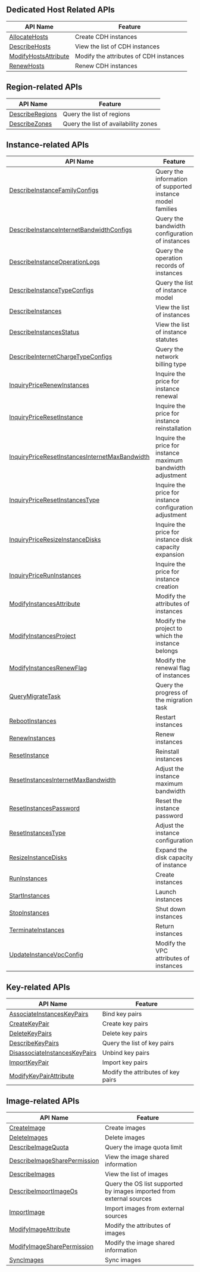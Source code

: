 ## Dedicated Host Related APIs

| API Name | Feature |
| ----------------------------------------------- | ----------------- |
| [AllocateHosts](https://cloud.tencent.com/document/api/213/16473) | Create CDH instances |
| [DescribeHosts](https://cloud.tencent.com/document/api/213/16474) | View the list of CDH instances |
| [ModifyHostsAttribute](https://cloud.tencent.com/document/api/213/16475) | Modify the attributes of CDH instances |
| [RenewHosts](https://cloud.tencent.com/document/api/213/16476) | Renew CDH instances |

## Region-related APIs

| API Name | Feature |
| ------------------------------------------ | -------------- |
| [DescribeRegions](https://cloud.tencent.com/document/api/213/15708) | Query the list of regions |
| [DescribeZones](https://cloud.tencent.com/document/api/213/15707) | Query the list of availability zones |

## Instance-related APIs

| API Name | Feature |
| ------------------------------------------------------------ | -------------------------- |
| [DescribeInstanceFamilyConfigs](https://cloud.tencent.com/document/api/213/15748) | Query the information of supported instance model families |
| [DescribeInstanceInternetBandwidthConfigs](https://cloud.tencent.com/document/api/213/15734) | Query the bandwidth configuration of instances |
| [DescribeInstanceOperationLogs](https://cloud.tencent.com/document/api/213/15737) | Query the operation records of instances |
| [DescribeInstanceTypeConfigs](https://cloud.tencent.com/document/api/213/15749) | Query the list of instance model |
| [DescribeInstances](https://cloud.tencent.com/document/api/213/15728) | View the list of instances |
| [DescribeInstancesStatus](https://cloud.tencent.com/document/api/213/15738) | View the list of instance statutes |
| [DescribeInternetChargeTypeConfigs](https://cloud.tencent.com/document/api/213/15729) | Query the network billing type |
| [InquiryPriceRenewInstances](https://cloud.tencent.com/document/api/213/15725) | Inquire the price for instance renewal |
| [InquiryPriceResetInstance](https://cloud.tencent.com/document/api/213/15747) | Inquire the price for instance reinstallation |
| [InquiryPriceResetInstancesInternetMaxBandwidth](https://cloud.tencent.com/document/api/213/15732) | Inquire the price for instance maximum bandwidth adjustment |
| [InquiryPriceResetInstancesType](https://cloud.tencent.com/document/api/213/15733) | Inquire the price for instance configuration adjustment |
| [InquiryPriceResizeInstanceDisks](https://cloud.tencent.com/document/api/213/15751) | Inquire the price for instance disk capacity expansion |
| [InquiryPriceRunInstances](https://cloud.tencent.com/document/api/213/15726) | Inquire the price for instance creation |
| [ModifyInstancesAttribute](https://cloud.tencent.com/document/api/213/15739) | Modify the attributes of instances |
| [ModifyInstancesProject](https://cloud.tencent.com/document/api/213/15746) | Modify the project to which the instance belongs |
| [ModifyInstancesRenewFlag](https://cloud.tencent.com/document/api/213/15752) | Modify the renewal flag of instances |
| [QueryMigrateTask](https://cloud.tencent.com/document/api/213/15722) | Query the progress of the migration task |
| [RebootInstances](https://cloud.tencent.com/document/api/213/15742) | Restart instances |
| [RenewInstances](https://cloud.tencent.com/document/api/213/15740) | Renew instances |
| [ResetInstance](https://cloud.tencent.com/document/api/213/15724) | Reinstall instances |
| [ResetInstancesInternetMaxBandwidth](https://cloud.tencent.com/document/api/213/15721) | Adjust the instance maximum bandwidth |
| [ResetInstancesPassword](https://cloud.tencent.com/document/api/213/15736) | Reset the instance password |
| [ResetInstancesType](https://cloud.tencent.com/document/api/213/15744) | Adjust the instance configuration |
| [ResizeInstanceDisks](https://cloud.tencent.com/document/api/213/15731) | Expand the disk capacity of instance |
| [RunInstances](https://cloud.tencent.com/document/api/213/15730) | Create instances |
| [StartInstances](https://cloud.tencent.com/document/api/213/15735) | Launch instances |
| [StopInstances](https://cloud.tencent.com/document/api/213/15743) | Shut down instances |
| [TerminateInstances](https://cloud.tencent.com/document/api/213/15723) | Return instances |
| [UpdateInstanceVpcConfig](https://cloud.tencent.com/document/api/213/15750) | Modify the VPC attributes of instances |

## Key-related APIs

| API Name | Feature |
| -------------------------------------------------------- | -------------- |
| [AssociateInstancesKeyPairs](https://cloud.tencent.com/document/api/213/15698) | Bind key pairs |
| [CreateKeyPair](https://cloud.tencent.com/document/api/213/15702) | Create key pairs |
| [DeleteKeyPairs](https://cloud.tencent.com/document/api/213/15700) | Delete key pairs |
| [DescribeKeyPairs](https://cloud.tencent.com/document/api/213/15699) | Query the list of key pairs |
| [DisassociateInstancesKeyPairs](https://cloud.tencent.com/document/api/213/15697) | Unbind key pairs |
| [ImportKeyPair](https://cloud.tencent.com/document/api/213/15703) | Import key pairs |
| [ModifyKeyPairAttribute](https://cloud.tencent.com/document/api/213/15701) | Modify the attributes of key pairs |

## Image-related APIs

| API Name | Feature |
| ------------------------------------------------------- | ---------------------------- |
| [CreateImage](https://cloud.tencent.com/document/api/213/16726) | Create images |
| [DeleteImages](https://cloud.tencent.com/document/api/213/15716) | Delete images |
| [DescribeImageQuota](https://cloud.tencent.com/document/api/213/15719) | Query the image quota limit |
| [DescribeImageSharePermission](https://cloud.tencent.com/document/api/213/15712) | View the image shared information |
| [DescribeImages](https://cloud.tencent.com/document/api/213/15715) | View the list of images |
| [DescribeImportImageOs](https://cloud.tencent.com/document/api/213/15718) | Query the OS list supported by images imported from external sources |
| [ImportImage](https://cloud.tencent.com/document/api/213/15717) | Import images from external sources |
| [ModifyImageAttribute](https://cloud.tencent.com/document/api/213/15713) | Modify the attributes of images |
| [ModifyImageSharePermission](https://cloud.tencent.com/document/api/213/15710) | Modify the image shared information |
| [SyncImages](https://cloud.tencent.com/document/api/213/15711) | Sync images |
